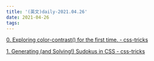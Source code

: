 ```yaml
---
title: '(英文)daily-2021.04.26'
date: 2021-04-26
tags:
---
```


[0. Exploring color-contrast() for the first time. - css-tricks](https://css-tricks.com/exploring-color-contrast-for-the-first-time/)

[1. Generating (and Solving!) Sudokus in CSS - css-tricks](https://css-tricks.com/generating-and-solving-sudokus-in-css/)